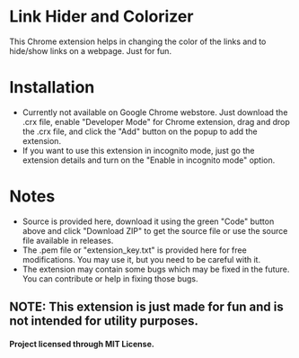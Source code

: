 # Link Hider and Colorizer
This Chrome extension helps in changing the color of the links and to hide/show links on a webpage. Just for fun.

# Installation
- Currently not available on Google Chrome webstore. Just download the .crx file, enable "Developer Mode" for Chrome extension,
  drag and drop the .crx file, and click the "Add" button on the popup to add the extension.
- If you want to use this extension in incognito mode, just go the extension details and turn on the "Enable in incognito mode" option.

# Notes
- Source is provided here, download it using the green "Code" button above and click "Download ZIP" to get the source file or use the source
file available in releases.
- The .pem file or "extension_key.txt" is provided here for free modifications. You may use it, but you need to be careful with it.
- The extension may contain some bugs which may be fixed in the future. You can contribute or help in fixing those bugs.

## NOTE: This extension is just made for fun and is not intended for utility purposes.

#### Project licensed through MIT License.
